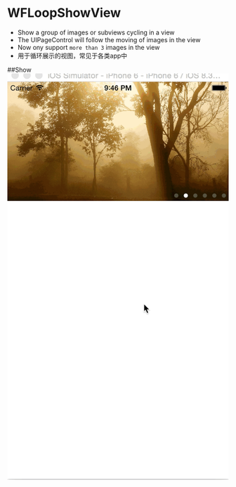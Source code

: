 # WFLoopShowView

* Show a group of images or subviews cycling in a view
* The UIPageControl will follow the moving of images in the view
* Now ony support `more than 3` images in the view
* 用于循环展示的视图，常见于各类app中

##Show
![image](https://github.com/duoluo/WFLoopShowView/raw/master/WFLoopShowView/LoopShowView/loopShowViewGig.gif)

